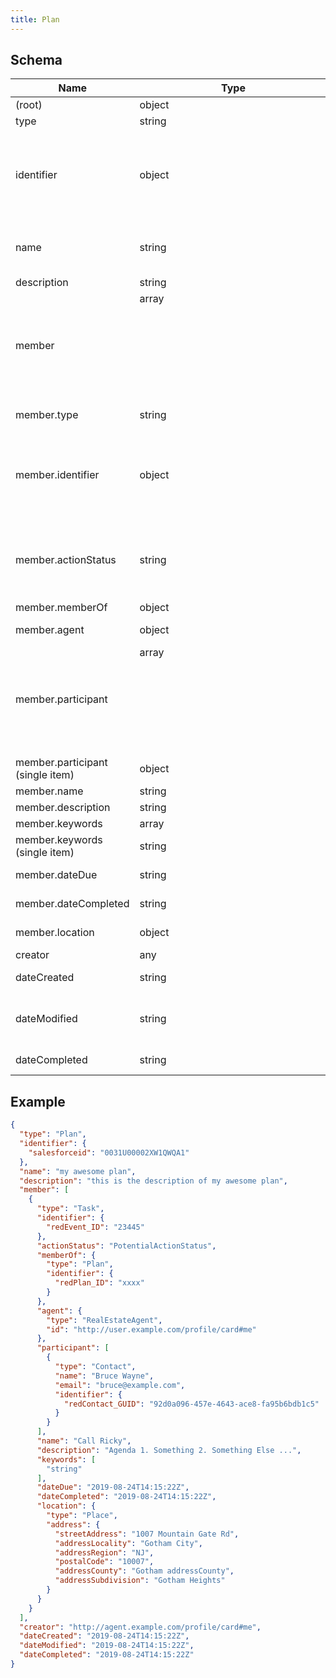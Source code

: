 ```yaml
---
title: Plan
---
```

## Schema

| Name | Type | Description |
|---|---|---|
| (root) | object | a collection of related tasks |
| type | string | const (`"Plan"`)  |
| identifier | object | examples (`{"salesforceid":"0031U00002XW1QWQA1"}`, `{"vendoraid":"123456"}`, `{"originating_system_id":"123456"}`) identifier assigned to a contact by the vendor who originally created the contact |
| name | string | examples (`"my awesome plan"`, `"annoying but effective plan"`, `"plan to take over the world"`, `"birthdays and anniversaries plan"`) name of the plan |
| description | string | description of the item |
| member | array<object> | tasks which make up the plan |
| member.type | string | allowed (`"Task"`) The item type (Linked-Data @type) |
| member.identifier | object | examples (`{"salesforceid":"0031U00002XW1QWQA1"}`, `{"vendoraid":"123456"}`, `{"originating_system_id":"123456"}`) identifier assigned to a contact by the vendor who originally created the contact |
| member.actionStatus | string | allowed (`"CompletedActionStatus"`, `"FailedActionStatus"`, `"ActiveActionStatus"`, `"PotentialActionStatus"`) disposition of the Action at the time of this action message. |
| member.memberOf | object | a plan the task is associated with |
| member.agent | object | the party who completed, or will complete the task |
| member.participant | array<object> | Other co-agents with a direct or indirect interest in the action. |
| member.participant (single item) | object | - |
| member.name | string | name or title |
| member.description | string | task detailed description |
| member.keywords | array<string> | - |
| member.keywords (single item) | string | - |
| member.dateDue | string | format (`date-time`) the due date-time (ISO 8601 formated) |
| member.dateCompleted | string | format (`date-time`) date the task was completed |
| member.location | object | the physical location where an event takes place |
| creator | any | the item creator |
| dateCreated | string | format (`date-time`) The date on which the item was created. |
| dateModified | string | format (`date-time`) The date on which the item was most recently modified or when the item's entry was modified within a DataFeed. |
| dateCompleted | string | format (`date-time`) The date on which the item was created. |

## Example



```json
{
  "type": "Plan",
  "identifier": {
    "salesforceid": "0031U00002XW1QWQA1"
  },
  "name": "my awesome plan",
  "description": "this is the description of my awesome plan",
  "member": [
    {
      "type": "Task",
      "identifier": {
        "redEvent_ID": "23445"
      },
      "actionStatus": "PotentialActionStatus",
      "memberOf": {
        "type": "Plan",
        "identifier": {
          "redPlan_ID": "xxxx"
        }
      },
      "agent": {
        "type": "RealEstateAgent",
        "id": "http://user.example.com/profile/card#me"
      },
      "participant": [
        {
          "type": "Contact",
          "name": "Bruce Wayne",
          "email": "bruce@example.com",
          "identifier": {
            "redContact_GUID": "92d0a096-457e-4643-ace8-fa95b6bdb1c5"
          }
        }
      ],
      "name": "Call Ricky",
      "description": "Agenda 1. Something 2. Something Else ...",
      "keywords": [
        "string"
      ],
      "dateDue": "2019-08-24T14:15:22Z",
      "dateCompleted": "2019-08-24T14:15:22Z",
      "location": {
        "type": "Place",
        "address": {
          "streetAddress": "1007 Mountain Gate Rd",
          "addressLocality": "Gotham City",
          "addressRegion": "NJ",
          "postalCode": "10007",
          "addressCounty": "Gotham addressCounty",
          "addressSubdivision": "Gotham Heights"
        }
      }
    }
  ],
  "creator": "http://agent.example.com/profile/card#me",
  "dateCreated": "2019-08-24T14:15:22Z",
  "dateModified": "2019-08-24T14:15:22Z",
  "dateCompleted": "2019-08-24T14:15:22Z"
}
```
